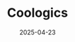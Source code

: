---  
layout: startup_page  
title: "Coologics"  
id: "coologics.com"  
permalink: "/coologicscoologics.com04232025/"  
website: "https://coologics.com"  
funding_round: "Seed"  
funding_amount: "$3M"  
investors: "Prevail, Dream Ventures, Ohio State Early Investor Network, Illinois Ventures Illini Angels Program"  
about: "Coologics Inc. is a clinical-stage medical device company focused on revolutionizing women's health. Their flagship product, Vlisse, is a drug-free intravaginal cooling device designed to treat vaginal infections by restoring the vaginal environment to a healthy state. This innovative approach offers a sustainable alternative to traditional antifungal drugs, addressing the growing concern of antibiotic resistance."  
markets: "Medtech, Women's Health"  
hq: "Baton Rouge, Louisiana, United States"  
founded_year: "1999"  
linkedin: "https://www.linkedin.com/company/coologics"  
twitter: "https://x.com/coologicsinc"  
instagram: ""  
facebook: "https://www.facebook.com/Coologics"  
crunchbase: "https://www.crunchbase.com/organization/coologics"  
pitchbook: ""  

date_display: "23-Apr-2025"  
date: "2025-04-23"

# SEO Optimization  
meta_title: "Coologics - Seed Funding ($3M)"  
meta_description: "Coologics, Coologics Inc. is a clinical-stage medical device company focused on revolutionizing women's health. Their flagship product, Vlisse, is a drug-free in..."  
meta_keywords: "Coologics, Medtech, Women's Health, Seed funding"  
canonical_url: "https://startup.projectstartups.com/coologicscoologics.com04232025/"  
---